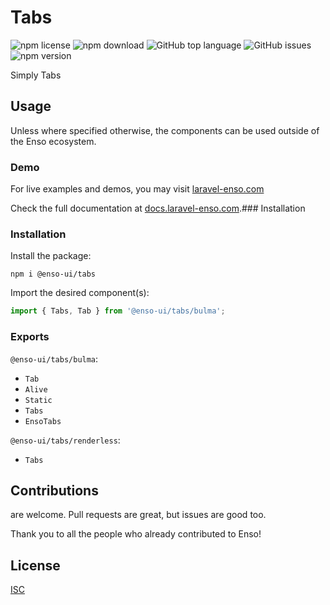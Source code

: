 # Tabs

![npm license](https://img.shields.io/npm/l/@enso-ui/tabs.svg) 
![npm download](https://img.shields.io/npm/dm/@enso-ui/tabs.svg) 
![GitHub top language](https://img.shields.io/github/languages/top/enso-ui/tabs.svg) 
![GitHub issues](https://img.shields.io/github/issues/enso-ui/tabs.svg) 
![npm version](https://img.shields.io/npm/v/@enso-ui/tabs.svg) 

Simply Tabs

## Usage

Unless where specified otherwise, the components can be used outside of the Enso ecosystem.

### Demo

For live examples and demos, you may visit [laravel-enso.com](https://www.laravel-enso.com)

Check the full documentation at  [docs.laravel-enso.com](https://docs.laravel-enso.com).### Installation

### Installation

Install the package:
```
npm i @enso-ui/tabs
```
Import the desired component(s):
```js
import { Tabs, Tab } from '@enso-ui/tabs/bulma';
```

### Exports

`@enso-ui/tabs/bulma`:
- `Tab`
- `Alive`
- `Static`
- `Tabs`
- `EnsoTabs`

`@enso-ui/tabs/renderless`:
- `Tabs`

## Contributions

are welcome. Pull requests are great, but issues are good too.

Thank you to all the people who already contributed to Enso!

## License

[ISC](https://opensource.org/licenses/ISC)
